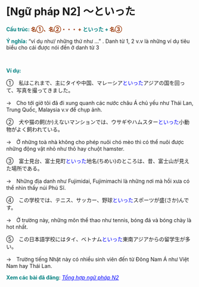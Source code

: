 # [Ngữ pháp N2] 〜といった
<div class="entry-content">
<p><strong><span style="color: #008080;">Cấu trúc: <span style="color: #993300;">名①、名②・・・ +</span> といった +<span style="color: #993300;"> 名③</span></span></strong></p>
<p><strong><span style="color: #008080;">Ý nghĩa:</span> </strong>“ví dụ như/ những thứ như …” . Danh từ 1, 2 v.v là những ví dụ tiêu biểu cho cái được nói đến ở danh từ 3</p>
<p><!-- inside_article4_japanese_responsive --><br/>
<ins class="adsbygoogle adslot_1" data-ad-client="ca-pub-2233580070484357" data-ad-slot="4413057825" style="display: inline-block;"></ins><br/>
<script>// <![CDATA[ (adsbygoogle = window.adsbygoogle || []).push({}); // ]]&gt;</script></p>
<p><strong><span style="color: #008080;">Ví dụ:</span></strong></p>
<p>①　私はこれまで、主にタイや中国、マレーシア<span style="color: #0000ff;">といった</span>アジアの国を回って、写真を撮ってきました。</p>
<p>→　Cho tới giờ tôi đã đi xung quanh các nước châu Á chủ yếu như Thái Lan, Trung Quốc, Malaysia v.v để chụp ảnh.</p>
<p>②　犬や猫の飼(か)えないマンションでは、ウサギやハムスター<span style="color: #0000ff;">といった</span>小動物がよく飼われている。</p>
<p>→　Ở những toà nhà không cho phép nuôi chó mèo thì có thể nuôi được những động vật nhỏ như thỏ hay chuột hamster.</p>
<p>③　富士見台、富士見町<span style="color: #0000ff;">といった</span>地名(ちめい)のところは、昔、富士山が見えた場所である。</p>
<p>→　Những địa danh như Fujimidai, Fujimimachi là những nơi mà hồi xưa có thể nhìn thấy núi Phú Sĩ.</p>
<p>④　この学校では、テニス、サッカー、野球<span style="color: #0000ff;">といった</span>スポーツが盛(さか)んです。</p>
<p>→　Ở trường này, những môn thể thao như tennis, bóng đá và bóng chày là hot nhất.</p>
<p>⑤　この日本語学校にはタイ、ベトナム<span style="color: #0000ff;">といった</span>東南アジアからの留学生が多い。</p>
<p>→　Trường tiếng Nhật này có nhiều sinh viên đến từ Đông Nam Á như Việt Nam hay Thái Lan.</p>
<p><strong><span style="color: #008080;">Xem các bài đã đăng</span></strong>: <span style="color: #0000ff;"><em><a href="https://bikae.net/ngu-phap/tong-hop-ngu-phap-n2/" style="color: #0000ff;" target="_blank">Tổng hợp ngữ pháp N2</a></em></span></p>

</div>